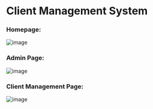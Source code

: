 # Client Management System

### Homepage:
![image](https://user-images.githubusercontent.com/64016811/234954083-e0515203-72b3-4f96-876a-770bb8a87710.png)


### Admin Page:
![image](https://user-images.githubusercontent.com/64016811/234954206-d2c3b585-45ba-41fe-b6db-3d7371e00caa.png)

### Client Management Page:
![image](https://user-images.githubusercontent.com/64016811/234954342-48bcf8ee-3270-4761-a89d-ea451dfa7be0.png)
